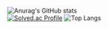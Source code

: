 <!--
**Kjoon97/Kjoon97** is a ✨ _special_ ✨ repository because its `README.md` (this file) appears on your GitHub profile.

Here are some ideas to get you started:

- 🔭 I’m currently working on ...
- 🌱 I’m currently learning ...
- 👯 I’m looking to collaborate on ...
- 🤔 I’m looking for help with ...
- 💬 Ask me about ...
- 📫 How to reach me: ...
- 😄 Pronouns: ...
- ⚡ Fun fact: ...
-->
![Anurag's GitHub stats](https://github-readme-stats.vercel.app/api?username=Kjoon97&theme=react&show_icons=true&count_private=true&include_all_commits=true)
<br>
[![Solved.ac Profile](http://mazassumnida.wtf/api/v2/generate_badge?boj=jh83370)](https://solved.ac/jh83370/)
![Top Langs](https://github-readme-stats.vercel.app/api/top-langs/?username=Kjoon97&langs_count=5&layout=compact&theme=react)

